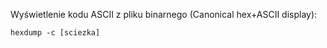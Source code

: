 Wyświetlenie kodu ASCII z pliku binarnego (Canonical hex+ASCII display):

```
hexdump -c [sciezka]
```